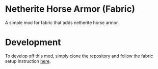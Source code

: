 # Netherite Horse Armor (Fabric)
A simple mod for fabric that adds netherite horse armor.

# Development
To develop off this mod, simply clone the repository and follow the fabric setup instruction [here](https://fabricmc.net/wiki/tutorial:setup).
